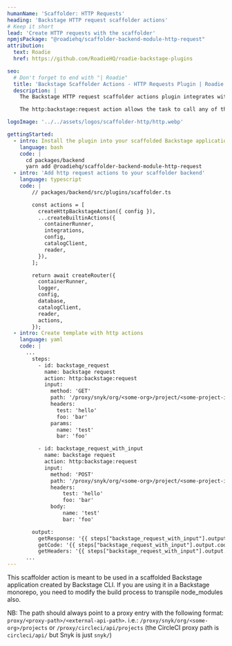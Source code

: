```yaml
---
humanName: 'Scaffolder: HTTP Requests'
heading: 'Backstage HTTP request scaffolder actions'
# Keep it short
lead: 'Create HTTP requests with the scaffolder'
npmjsPackage: "@roadiehq/scaffolder-backend-module-http-request"
attribution:
  text: Roadie
  href: https://github.com/RoadieHQ/roadie-backstage-plugins

seo:
  # Don't forget to end with "| Roadie"
  title: 'Backstage Scaffolder Actions - HTTP Requests Plugin | Roadie'
  description: |
    The Backstage HTTP request scaffolder actions plugin integrates with the pre-existing scaffolder actions. It extends them and allows you to send arbitrary http requests to your Backstage instance.

    The http:backstage:request action allows the task to call any of the backstage APIs available to the user that triggers it. The action takes care of passing the authentication token of the user to the task execution so that the action can perform actions on behalf of the user that triggers it.

logoImage: '../../assets/logos/scaffolder-http/http.webp'

gettingStarted:
  - intro: Install the plugin into your scaffolded Backstage application.
    language: bash
    code: |
      cd packages/backend
      yarn add @roadiehq/scaffolder-backend-module-http-request
  - intro: 'Add http request actions to your scaffolder backend'
    language: typescript
    code: | 
        // packages/backend/src/plugins/scaffolder.ts

        const actions = [
          createHttpBackstageAction({ config }),
          ...createBuiltinActions({
            containerRunner,
            integrations,
            config,
            catalogClient,
            reader,
          }),
        ];

        return await createRouter({
          containerRunner,
          logger,
          config,
          database,
          catalogClient,
          reader,
          actions,
        });
  - intro: Create template with http actions
    language: yaml
    code: |
      ...
        steps:
          - id: backstage_request
            name: backstage request
            action: http:backstage:request
            input:
              method: 'GET'
              path: '/proxy/snyk/org/<some-org>/project/<some-project-id>/aggregated-issues'
              headers:
                test: 'hello'
                foo: 'bar'
              params:
                name: 'test'
                bar: 'foo'

          - id: backstage_request_with_input
            name: backstage request
            action: http:backstage:request
            input:
              method: 'POST'
              path: '/proxy/snyk/org/<some-org>/project/<some-project-id>/aggregated-issues/get/some/job{{ steps["backstage_request"].output.body.number }}'
              headers:
                  test: 'hello'
                  foo: 'bar'
              body:
                  name: 'test'
                  bar: 'foo'

        output:
          getResponse: '{{ steps["backstage_request_with_input"].output.body }}'
          getCode: '{{ steps["backstage_request_with_input"].output.code }}'
          getHeaders: '{{ steps["backstage_request_with_input"].output.headers }}'
      ...
---
```


This scaffolder action is meant to be used in a scaffolded Backstage application created by Backstage CLI. If you are using it in a Backstage monorepo, you need to modify the build process to transpile node_modules also.

NB: The path should always point to a proxy entry with the following format: `proxy/<proxy-path>/<external-api-path>`. i.e.: `/proxy/snyk/org/<some-org>/projects` or `/proxy/circleci/api/projects` (the CircleCI proxy path is `circleci/api/` but Snyk is just `snyk/`)

